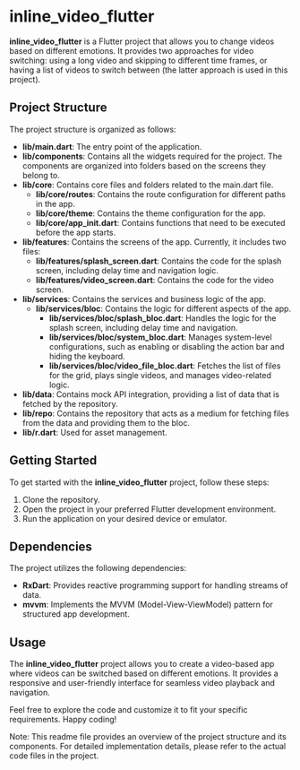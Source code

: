 # inline_video_flutter

**inline_video_flutter** is a Flutter project that allows you to change videos based on different emotions. It provides two approaches for video switching: using a long video and skipping to different time frames, or having a list of videos to switch between (the latter approach is used in this project).

## Project Structure

The project structure is organized as follows:

- **lib/main.dart**: The entry point of the application.
- **lib/components**: Contains all the widgets required for the project. The components are organized into folders based on the screens they belong to.
- **lib/core**: Contains core files and folders related to the main.dart file.
  - **lib/core/routes**: Contains the route configuration for different paths in the app.
  - **lib/core/theme**: Contains the theme configuration for the app.
  - **lib/core/app_init.dart**: Contains functions that need to be executed before the app starts.
- **lib/features**: Contains the screens of the app. Currently, it includes two files:
  - **lib/features/splash_screen.dart**: Contains the code for the splash screen, including delay time and navigation logic.
  - **lib/features/video_screen.dart**: Contains the code for the video screen.
- **lib/services**: Contains the services and business logic of the app.
  - **lib/services/bloc**: Contains the logic for different aspects of the app.
    - **lib/services/bloc/splash_bloc.dart**: Handles the logic for the splash screen, including delay time and navigation.
    - **lib/services/bloc/system_bloc.dart**: Manages system-level configurations, such as enabling or disabling the action bar and hiding the keyboard.
    - **lib/services/bloc/video_file_bloc.dart**: Fetches the list of files for the grid, plays single videos, and manages video-related logic.
- **lib/data**: Contains mock API integration, providing a list of data that is fetched by the repository.
- **lib/repo**: Contains the repository that acts as a medium for fetching files from the data and providing them to the bloc.
- **lib/r.dart**: Used for asset management.

## Getting Started

To get started with the **inline_video_flutter** project, follow these steps:

1. Clone the repository.
2. Open the project in your preferred Flutter development environment.
3. Run the application on your desired device or emulator.

## Dependencies

The project utilizes the following dependencies:

- **RxDart**: Provides reactive programming support for handling streams of data.
- **mvvm**: Implements the MVVM (Model-View-ViewModel) pattern for structured app development.

## Usage

The **inline_video_flutter** project allows you to create a video-based app where videos can be switched based on different emotions. It provides a responsive and user-friendly interface for seamless video playback and navigation.

Feel free to explore the code and customize it to fit your specific requirements. Happy coding!

Note: This readme file provides an overview of the project structure and its components. For detailed implementation details, please refer to the actual code files in the project.